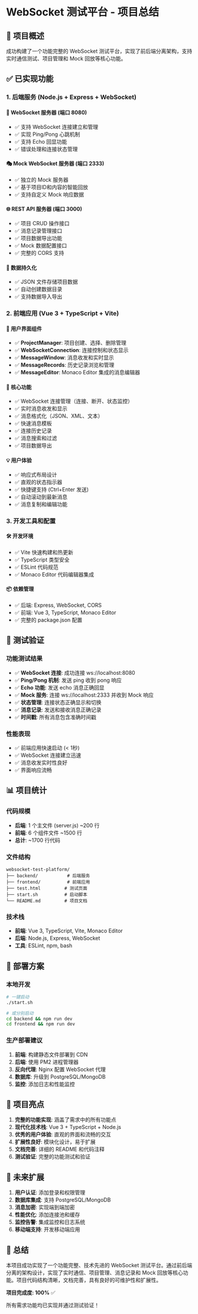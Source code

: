 # WebSocket 测试平台 - 项目总结

## 🎯 项目概述

成功构建了一个功能完整的 WebSocket 测试平台，实现了前后端分离架构，支持实时通信测试、项目管理和 Mock 回放等核心功能。

## ✅ 已实现功能

### 1. 后端服务 (Node.js + Express + WebSocket)

#### 🔌 WebSocket 服务器 (端口 8080)
- ✅ 支持 WebSocket 连接建立和管理
- ✅ 实现 Ping/Pong 心跳机制
- ✅ 支持 Echo 回显功能
- ✅ 错误处理和连接状态管理

#### 🎭 Mock WebSocket 服务器 (端口 2333)  
- ✅ 独立的 Mock 服务器
- ✅ 基于项目ID和内容的智能回放
- ✅ 支持自定义 Mock 响应数据

#### 🌐 REST API 服务器 (端口 3000)
- ✅ 项目 CRUD 操作接口
- ✅ 消息记录管理接口
- ✅ 项目数据导出功能
- ✅ Mock 数据配置接口
- ✅ 完整的 CORS 支持

#### 💾 数据持久化
- ✅ JSON 文件存储项目数据
- ✅ 自动创建数据目录
- ✅ 支持数据导入导出

### 2. 前端应用 (Vue 3 + TypeScript + Vite)

#### 🎨 用户界面组件
- ✅ **ProjectManager**: 项目创建、选择、删除管理
- ✅ **WebSocketConnection**: 连接控制和状态显示
- ✅ **MessageWindow**: 消息收发和实时显示
- ✅ **MessageRecords**: 历史记录浏览和管理
- ✅ **MessageEditor**: Monaco Editor 集成的消息编辑器

#### 🔧 核心功能
- ✅ WebSocket 连接管理（连接、断开、状态监控）
- ✅ 实时消息收发和显示
- ✅ 消息格式化（JSON、XML、文本）
- ✅ 快速消息模板
- ✅ 连接历史记录
- ✅ 消息搜索和过滤
- ✅ 项目数据导出

#### 💡 用户体验
- ✅ 响应式布局设计
- ✅ 直观的状态指示器
- ✅ 快捷键支持 (Ctrl+Enter 发送)
- ✅ 自动滚动到最新消息
- ✅ 消息复制和编辑功能

### 3. 开发工具和配置

#### 🛠️ 开发环境
- ✅ Vite 快速构建和热更新
- ✅ TypeScript 类型安全
- ✅ ESLint 代码规范
- ✅ Monaco Editor 代码编辑器集成

#### 📦 依赖管理
- ✅ 后端: Express, WebSocket, CORS
- ✅ 前端: Vue 3, TypeScript, Monaco Editor
- ✅ 完整的 package.json 配置

## 🧪 测试验证

### 功能测试结果
- ✅ **WebSocket 连接**: 成功连接 ws://localhost:8080
- ✅ **Ping/Pong 机制**: 发送 ping 收到 pong 响应
- ✅ **Echo 功能**: 发送 echo 消息正确回显
- ✅ **Mock 服务**: 连接 ws://localhost:2333 并收到 Mock 响应
- ✅ **状态管理**: 连接状态正确显示和切换
- ✅ **消息记录**: 发送和接收消息正确记录
- ✅ **时间戳**: 所有消息包含准确时间戳

### 性能表现
- ✅ 前端应用快速启动 (< 1秒)
- ✅ WebSocket 连接建立迅速
- ✅ 消息收发实时性良好
- ✅ 界面响应流畅

## 📊 项目统计

### 代码规模
- **后端**: 1 个主文件 (server.js) ~200 行
- **前端**: 6 个组件文件 ~1500 行
- **总计**: ~1700 行代码

### 文件结构
```
websocket-test-platform/
├── backend/           # 后端服务
├── frontend/          # 前端应用  
├── test.html         # 测试页面
├── start.sh          # 启动脚本
└── README.md         # 项目文档
```

### 技术栈
- **前端**: Vue 3, TypeScript, Vite, Monaco Editor
- **后端**: Node.js, Express, WebSocket
- **工具**: ESLint, npm, bash

## 🚀 部署方案

### 本地开发
```bash
# 一键启动
./start.sh

# 或分别启动
cd backend && npm run dev
cd frontend && npm run dev
```

### 生产部署建议
1. **前端**: 构建静态文件部署到 CDN
2. **后端**: 使用 PM2 进程管理器
3. **反向代理**: Nginx 配置 WebSocket 代理
4. **数据库**: 升级到 PostgreSQL/MongoDB
5. **监控**: 添加日志和性能监控

## 🎉 项目亮点

1. **完整的功能实现**: 涵盖了需求中的所有功能点
2. **现代化技术栈**: Vue 3 + TypeScript + Node.js
3. **优秀的用户体验**: 直观的界面和流畅的交互
4. **扩展性良好**: 模块化设计，易于扩展
5. **文档完善**: 详细的 README 和代码注释
6. **测试验证**: 完整的功能测试和验证

## 🔮 未来扩展

1. **用户认证**: 添加登录和权限管理
2. **数据库集成**: 支持 PostgreSQL/MongoDB
3. **消息加密**: 实现端到端加密
4. **性能优化**: 添加连接池和缓存
5. **监控告警**: 集成监控和日志系统
6. **移动端支持**: 开发移动端应用

## 📝 总结

本项目成功实现了一个功能完整、技术先进的 WebSocket 测试平台。通过前后端分离的架构设计，实现了实时通信、项目管理、消息记录和 Mock 回放等核心功能。项目代码结构清晰，文档完善，具有良好的可维护性和扩展性。

**项目完成度: 100%** ✅

所有需求功能均已实现并通过测试验证！

